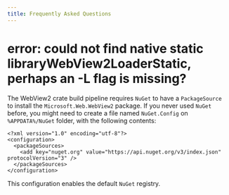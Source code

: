 ```yaml
---
title: Frequently Asked Questions
---
```


# error: could not find native static libraryWebView2LoaderStatic, perhaps an -L flag is missing?

The WebView2 crate build pipeline requires `NuGet` to have a `PackageSource` to install the `Microsoft.Web.WebView2` package. If you never used `NuGet` before, you might need to create a file named `NuGet.Config` on `%APPDATA%/NuGet` folder, with the following contents:

```
<?xml version="1.0" encoding="utf-8"?>
<configuration>
  <packageSources>
    <add key="nuget.org" value="https://api.nuget.org/v3/index.json" protocolVersion="3" />
  </packageSources>
</configuration>
```

This configuration enables the default `NuGet` registry.

